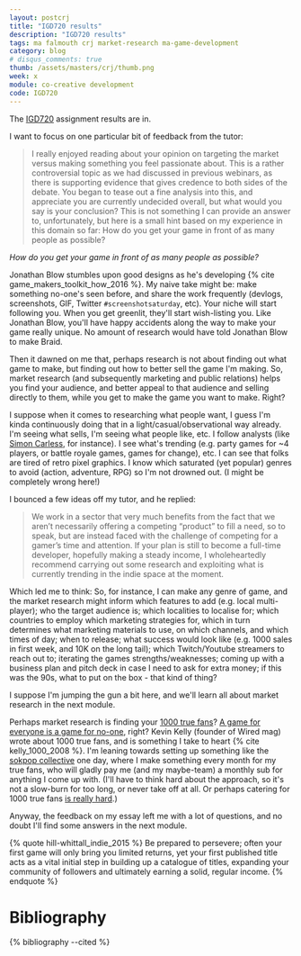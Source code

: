 ```yaml
---
layout: postcrj
title: "IGD720 results"
description: "IGD720 results"
tags: ma falmouth crj market-research ma-game-development
category: blog
# disqus_comments: true
thumb: /assets/masters/crj/thumb.png
week: x
module: co-creative development
code: IGD720
---
```


The [IGD720](/tags#ma-game-development) assignment results are in.


I want to focus on one particular bit of feedback from the tutor:

> I really enjoyed reading about your opinion on targeting the market versus making something you feel passionate about. This is a rather controversial topic as we had discussed in previous webinars, as there is supporting evidence that gives credence to both sides of the debate. You began to tease out a fine analysis into this, and appreciate you are currently undecided overall, but what would you say is your conclusion? This is not something I can provide an answer to, unfortunately, but here is a small hint based on my experience in this domain so far: How do you get your game in front of as many people as possible?

*How do you get your game in front of as many people as possible?*

Jonathan Blow stumbles upon good designs as he's developing {% cite game_makers_toolkit_how_2016 %}. My naive take might be: make something no-one's seen before, and share the work frequently (devlogs, screenshots, GIF, Twitter `#screenshotsaturday`, etc). Your niche will start following you. When you get greenlit, they'll start wish-listing you. 
Like Jonathan Blow, you'll have happy accidents along the way to make your game really unique. No amount of research would have told Jonathan Blow to make Braid.

Then it dawned on me that, perhaps research is not about finding out what game to make, but finding out how to better sell the game I'm making. So, market research (and subsequently marketing and public relations) helps you find your audience, and better appeal to that audience and selling directly to them, while you get to make the game you want to make. Right? 

I suppose when it comes to researching what people want, I guess I'm kinda continuously doing that in a light/casual/observational way already. I'm seeing what sells, I'm seeing what people like, etc. I follow analysts (like [Simon Carless](https://twitter.com/simoncarless), for instance). I see what's trending (e.g. party games for ~4 players, or battle royale games, games for change), etc. I can see that folks are tired of retro pixel graphics. I know which saturated (yet popular) genres to avoid (action, adventure, RPG) so I'm not drowned out. (I might be completely wrong here!)

I bounced a few ideas off my tutor, and he replied:

> We work in a sector that very much benefits from the fact that we aren’t necessarily offering a competing “product” to fill a need, so to speak, but are instead faced with the challenge of competing for a gamer’s time and attention. If your plan is still to become a full-time developer, hopefully making a steady income, I wholeheartedly recommend carrying out some research and exploiting what is currently trending in the indie space at the moment.

Which led me to think: So, for instance, I can make any genre of game, and the market research might inform which features to add (e.g. local multi-player); who the target audience is; which localities to localise for; which countries to employ which marketing strategies for, which in turn determines what marketing materials to use, on which channels, and which times of day; when to release; what success would look like (e.g. 1000 sales in first week, and 10K on the long tail); which Twitch/Youtube streamers to reach out to; iterating the games strengths/weaknesses; coming up with a business plan and pitch deck in case I need to ask for extra money; if this was the 90s, what to put on the box - that kind of thing? 

I suppose I'm jumping the gun a bit here, and we'll learn all about market research in the next module.

Perhaps market research is finding your [1000 true fans](https://kk.org/thetechnium/1000-true-fans/)? [A game for everyone is a game for no-one](https://www.arrowheadgamestudios.com/), right? Kevin Kelly (founder of Wired mag) wrote about 1000 true fans, and is something I take to heart {% cite kelly_1000_2008 %}. I'm leaning towards setting up something like the [sokpop collective](https://twitter.com/sokpopco) one day, where I make something every month for my true fans, who will gladly pay me (and my maybe-team) a monthly sub for anything I come up with. (I'll have to think hard about the approach, so it's not a slow-burn for too long, or never take off at all. Or perhaps catering for 1000 true fans [is really hard](https://kk.org/thetechnium/the-reality-of/).)

Anyway, the feedback on my essay left me with a lot of questions, and no doubt I'll find some answers in the next module.

{% quote hill-whittall_indie_2015 %}
Be prepared to persevere; often your first game will only bring you limited returns, yet your first published title acts as a vital initial step in building up a catalogue of titles, expanding your community of followers and ultimately earning a solid, regular income.
{% endquote %}

# Bibliography

{% bibliography --cited %}


